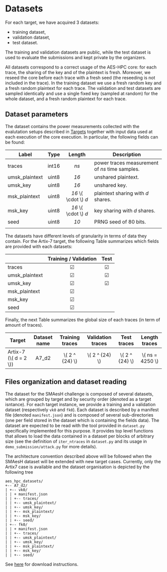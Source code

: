 # Datasets

For each target, we have acquired 3 datasets:
- training dataset,
- validation dataset,
- test dataset.

The training and validation datasets are public, while the test dataset is used
to evaluate the submissions and kept private by the organizers.

All datasets correspond to a correct usage of the AES-HPC core: for each trace,
the sharing of the key and of the plaintext is fresh.  Moreover, we reseed the
core before each trace with a fresh seed (the reseeding is not included in the
trace).  In the training dataset we use a fresh random key and a fresh random
plaintext for each trace.  The validation and test datasets are sampled
identically and use a single fixed key (sampled at random) for the whole
dataset, and a fresh random plaintext for each trace.

## Dataset parameters

The dataset contains the power measurements collected with the evalutation setups described in [Targets](./targets.md)
together with input data used at each execution of the core
execution. In particular, the following fields can be found: 

| Label | Type | Length | Description |
| ---- | :----: | :----: | ---- |
| traces | int16 | *ns* | power traces measurement of *ns* time samples. | 
| umsk_plaintext | uint8 | *16* | unshared plaintext. |
| umsk_key | uint8 | *16* | unshared key. |
| msk_plaintext | uint8 | *16* \\( \cdot \\) *d*| plaintext sharing with *d* shares. | 
| msk_key | uint8 | *16* \\( \cdot \\) *d* | key sharing with *d* shares. |
| seed | uint8 | *10* | PRNG seed of 80 bits.|
| | | | |

The datasets have different levels of granularity in terms of data they contain. For the Artix-7 target, the 
following Table summarizes which fields are provided with each datasets:

|      | Training / Validation | Test |
| ---- | :----: | :----: |
| traces | &#x2611; | &#x2611; |
| umsk_plaintext | &#x2611; | &#x2611; |
| umsk_key | &#x2611; | &#x2611; |
| msk_plaintext | &#x2611; | |
| msk_key | &#x2611; | |
| seed | &#x2611; | |

Finally, the next Table summarizes the global size of each traces (in term of amount of traces).

| Target | Dataset name | Training traces | Validation traces | Test traces | Length traces| 
| ---- | :----: | :----: | :----: | :----: | :----: |
| Artix-7 (\\( d = 2 \\)) | A7_d2 | \\( 2 ^ {24} \\) | \\( 2 ^ {24} \\) | \\( 2 ^ {24} \\) | \\( ns = 4250 \\) |


## Files organization and dataset reading

The dataset for the SMAesH challenge is
composed of several datasets, which are grouped by target and by security order
(denoted as a target isntance). For each target instance, we provide a training
and a validation dataset (respectively `vk0` and `fk0`). Each dataset is
described by a manifest file (denoted `manifest.json`) and is composed of
several sub-directories (one per field stored in the dataset which is
containing the fields data). The dataset are expected to be read with the tool
provided in `dataset.py` specifically implemented for this purpose. It
provides top level functions that allows to load the data contained in a
dataset per blocks of arbitrary size (see the definition of `iter_ntraces` in
`dataset.py` and its usage in `demo_submission/attack.py` for more details).

The architecture convention described above will be followed when the SMAesH
dataset will be extended with new target cases. Currently, only the Artix7 case is available
and the dataset organisation is depicted by the following tree

```
aes_hpc_datasets/
+-- A7_d2/
| +-- vk0/
| | + manifest.json
| | +-- traces/
| | +-- umsk_plaintext/
| | +-- umsk_key/
| | +-- msk_plaintext/
| | +-- msk_key/
| | +-- seed/
| +-- fk0/
| | + manifest.json
| | +-- traces/
| | +-- umsk_plaintext/
| | +-- umsk_key/
| | +-- msk_plaintext/
| | +-- msk_key/
| | +-- seed/
```

See [here](./getting_started.md#downloading-datasets) for download instructions.
